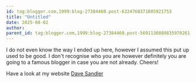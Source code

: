 ```yaml
---
id: tag:blogger.com,1999:blog-27384460.post-6324768371085921753
title: "Untitled"
date: 2025-08-02
author: 
parent_id: tag:blogger.com,1999:blog-27384460.post-5691130889835970261
---
```


I do not even know the way I ended up here, however I assumed this put up used to be good.
I don't recognise who you are however definitely you are going 
to a famous blogger in case you are not already. Cheers!

Have a look at my website [Dave Sandler](http://www.tu.org/users/audrapercyjvodfq)